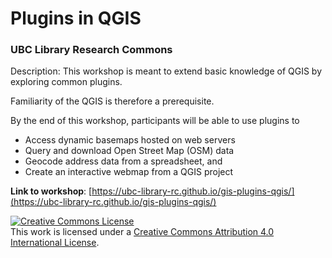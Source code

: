 # Plugins in QGIS
### UBC Library Research Commons

Description: This workshop is meant to extend basic knowledge of QGIS by exploring common plugins. 

Familiarity of the QGIS is therefore a prerequisite. 

By the end of this workshop, participants will be able to use plugins to 

- Access dynamic basemaps hosted on web servers
- Query and download Open Street Map (OSM) data 
- Geocode address data from a spreadsheet, and
- Create an interactive webmap from a QGIS project


**Link to workshop**: [https://ubc-library-rc.github.io/gis-plugins-qgis/](https://ubc-library-rc.github.io/gis-plugins-qgis/)

<a rel="license" href="http://creativecommons.org/licenses/by/4.0/"><img alt="Creative Commons License" style="border-width:0" src="https://i.creativecommons.org/l/by/4.0/88x31.png" /></a><br />This work is licensed under a <a rel="license" href="http://creativecommons.org/licenses/by/4.0/">Creative Commons Attribution 4.0 International License</a>.
